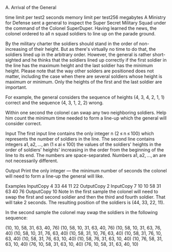 A. Arrival of the General

time limit per test2 seconds
memory limit per test256 megabytes
A Ministry for Defense sent a general to inspect the Super Secret Military Squad under the command of the Colonel SuperDuper. Having learned the news, the colonel ordered to all n squad soldiers to line up on the parade ground.

By the military charter the soldiers should stand in the order of non-increasing of their height. But as there's virtually no time to do that, the soldiers lined up in the arbitrary order. However, the general is rather short-sighted and he thinks that the soldiers lined up correctly if the first soldier in the line has the maximum height and the last soldier has the minimum height. Please note that the way other solders are positioned does not matter, including the case when there are several soldiers whose height is maximum or minimum. Only the heights of the first and the last soldier are important.

For example, the general considers the sequence of heights (4, 3, 4, 2, 1, 1) correct and the sequence (4, 3, 1, 2, 2) wrong.

Within one second the colonel can swap any two neighboring soldiers. Help him count the minimum time needed to form a line-up which the general will consider correct.

Input
The first input line contains the only integer n (2 ≤ n ≤ 100) which represents the number of soldiers in the line. The second line contains integers a1, a2, ..., an (1 ≤ ai ≤ 100) the values of the soldiers' heights in the order of soldiers' heights' increasing in the order from the beginning of the line to its end. The numbers are space-separated. Numbers a1, a2, ..., an are not necessarily different.

Output
Print the only integer — the minimum number of seconds the colonel will need to form a line-up the general will like.

Examples
InputCopy
4
33 44 11 22
OutputCopy
2
InputCopy
7
10 10 58 31 63 40 76
OutputCopy
10
Note
In the first sample the colonel will need to swap the first and second soldier and then the third and fourth soldier. That will take 2 seconds. The resulting position of the soldiers is (44, 33, 22, 11).

In the second sample the colonel may swap the soldiers in the following sequence:

(10, 10, 58, 31, 63, 40, 76)
(10, 58, 10, 31, 63, 40, 76)
(10, 58, 10, 31, 63, 76, 40)
(10, 58, 10, 31, 76, 63, 40)
(10, 58, 31, 10, 76, 63, 40)
(10, 58, 31, 76, 10, 63, 40)
(10, 58, 31, 76, 63, 10, 40)
(10, 58, 76, 31, 63, 10, 40)
(10, 76, 58, 31, 63, 10, 40)
(76, 10, 58, 31, 63, 10, 40)
(76, 10, 58, 31, 63, 40, 10)
